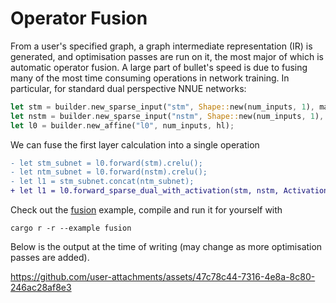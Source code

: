 # Operator Fusion

From a user's specified graph, a graph intermediate representation (IR) is generated, and optimisation passes
are run on it, the most major of which is automatic operator fusion.
A large part of bullet's speed is due to fusing many of the most time consuming operations in network training.
In particular, for standard dual perspective NNUE networks:
```rust
let stm = builder.new_sparse_input("stm", Shape::new(num_inputs, 1), max_active);
let nstm = builder.new_sparse_input("nstm", Shape::new(num_inputs, 1), max_active);
let l0 = builder.new_affine("l0", num_inputs, hl);
```
We can fuse the first layer calculation into a single operation
```diff
- let stm_subnet = l0.forward(stm).crelu();
- let ntm_subnet = l0.forward(nstm).crelu();
- let l1 = stm_subnet.concat(ntm_subnet);
+ let l1 = l0.forward_sparse_dual_with_activation(stm, nstm, Activation::CReLU);
```

Check out the [fusion](../../examples/extra/fusion.rs) example, compile and run it for yourself with
```
cargo r -r --example fusion
```

Below is the output at the time of writing (may change as more optimisation passes are added).

https://github.com/user-attachments/assets/47c78c44-7316-4e8a-8c80-246ac28af8e3
